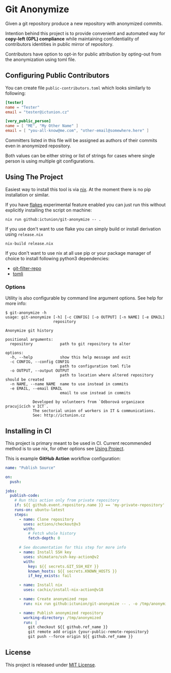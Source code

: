 # Git Anonymize

Given a git repository produce a new repository with anonymized commits.

Intention behind this project is to provide convenient and automated way
for **copy-left (GPL) compliance** while maintaining confidentiality
of contributors identities in public mirror of repository.

Contributors have option to opt-in for public attribution by
opting-out from the anonymization using toml file.

## Configuring Public Contributors

You can create file `public-contributors.toml` which looks similarly to following:

```toml
[tester]
name = "Tester"
email = "tester@ictunion.cz"

[very_public_person]
name = [ "ME", "My Other Name" ]
email = [ "you-all-know@me.com", "other-email@somewhere.here" ]
```

Committers listed in this file will be assigned as authors of their commits even
in anonymized repository.

Both values can be either string or list of strings for cases where single person
is using multiple git configurations.

## Using The Project

Easiest way to install this tool is via [nix](nixos.org/).
At the moment there is no pip installation or similar.

If you have [flakes](https://nixos.wiki/wiki/Flakes) experimental feature enabled
you can just run this without explicitly installing the script on machine:

```
nix run github:ictunion/git-anonymize -- .
```

If you use don't want to use flake you can simply build or install
derivation using `release.nix`

```
nix-build release.nix
```

If you don't want to use nix at all use pip or your package manager of choice
to install following python3 dependencies:

- [git-filter-repo](https://github.com/newren/git-filter-repo)
- [tomli](https://github.com/hukkin/tomli)

### Options

Utility is also configurable by command line argument options.
See help for more info:

```
$ git-anonymize -h
usage: git-anonymize [-h] [-c CONFIG] [-o OUTPUT] [-n NAME] [-e EMAIL]
                     repository

Anonymize git history

positional arguments:
  repository            path to git repository to alter

options:
  -h, --help            show this help message and exit
  -c CONFIG, --config CONFIG
                        path to configuration toml file
  -o OUTPUT, --output OUTPUT
                        path to location where altered repository should be created
  -n NAME, --name NAME  name to use instead in commits
  -e EMAIL, --email EMAIL
                        email to use instead in commits

            Developed by volunteers from `Odborová organizace pracujících v ICT`.
            The sectorial union of workers in IT & communications.
            See: http://ictunion.cz

```

## Installing in CI

This project is primary meant to be used in CI.
Current recommended method is to use nix, for other options see [Using Project](#using-the-project).

This is example **GitHub Action** workflow configuration:

```yaml
name: "Publish Source"

on:
  push:

jobs:
  publish-code:
    # Run this action only from private repository
    if: ${{ github.event.repository.name }} == 'my-private-repository'
    runs-on: ubuntu-latest
    steps:
      - name: Clone repository
        uses: actions/checkout@v3
        with:
          # Fetch whole history
          fetch-depth: 0

      # See documentation for this step for more info
      - name: Install SSH key
        uses: shimataro/ssh-key-action@v2
        with:
          key: ${{ secrets.GIT_SSH_KEY }}
          known_hosts: ${{ secrets.KNOWN_HOSTS }}
          if_key_exists: fail

      - name: Install nix
        uses: cachix/install-nix-action@v18

      - name: Create anonymized repo
        run: nix run github:ictunion/git-anonymize -- . -o /tmp/anonymized

      - name: Publish anonymized repository
        working-directory: /tmp/anonymized
        run: |
          git checkout ${{ github.ref_name }}
          git remote add origin {your-public-remote-repository}
          git push --force origin ${{ github.ref_name }}
```

## License

This project is released under [MIT License](LICENSE).
